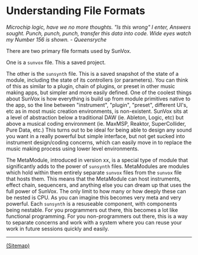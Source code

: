 # Understanding File Formats

_Microchip logic, have we no more thoughts. "Is this wrong" I enter, Answers sought. Punch, punch, punch, transfer this data into code. Wide eyes watch my Number 156 is shown. - Queensryche_

There are two primary file formats used by SunVox.

One is a `sunvox` file. This a saved project.

The other is the `sunsynth` file. This is a saved snapshot of the state of a module, including the state of its controllers (or parameters). You can think of this as similar to a plugin, chain of plugins, or preset in other music making apps, but simpler and more easily defined. One of the coolest things about SunVox is how everything is build up from module primitives native to the app, so the line between "instrument", "plugin", "preset", different UI's, etc as in most music creation environments, is non-existent. SunVox sits at a level of abstraction below a traditional DAW (ie. Ableton, Logic, etc) but above a musical coding environment (ie. MaxMSP, Reaktor, SuperCollider, Pure Data, etc.) This turns out to be ideal for being able to design any sound you want in a really powerful but simple interface, but not get sucked into instrument design/coding concerns, which can easily move in to replace the music making process using lower level environments.

The MetaModule, introduced in version xx, is a special type of module that significantly adds to the power of `sunsynth` files. MetaModules are modules which hold within them entirely separate `sunvox` files from the `sunvox` file that hosts them. This means that the MetaModule can host instruments, effect chain, sequencers, and anything else you can dream up that uses the full power of SunVox. The only limit to how many or how deeply these can be nested is CPU. As you can imagine this becomes very meta and very powerful. Each `sunsynth` is a resuseable component, with components being nestable. For you programmers out there, this becomes a lot like functional programming. For you non-programmers out there, this is a way to separate concerns and work with a system where you can reuse your work in future sessions quickly and easily.

---

[(Sitemap)](https://github.com/way-of-the-sunvox/Way-of-the-SunVox/blob/master/Sitemap.md)
